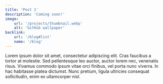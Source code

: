 ```yaml
---
title: 'Post 1'
description: 'Coming soon!'
image:
    url: '/projects/thumbnail.webp'
    alt: 'GitHub wallpaper'
backlink:
    url: '/blog#list'
    name: '/blog'
---
```


Lorem ipsum dolor sit amet, consectetur adipiscing elit. Cras faucibus a tortor at molestie. Sed pellentesque leo auctor, auctor lorem nec, venenatis risus. Vivamus commodo ipsum vitae orci finibus, vel porta nunc viverra. In hac habitasse platea dictumst. Nunc pretium, ligula ultricies consequat sollicitudin, enim ex ullamcorper nisl.
